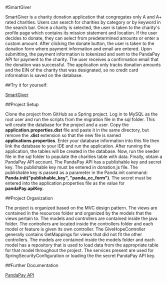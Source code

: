 #SmartGiver

SmartGiver is a charity donation application that congregates only A and A+ rated charities. Users 
can search for charities by category or by keyword in the search bar. Once a charity is selected, the
user is taken to the charity's profile page which contains its mission statement and location. 
If the user decides to donate, they can select from predetermined amounts or enter a custom 
amount. After clicking the donate button, the user is taken to the donation form where payment 
information and email are entered. Upon submitting, the payment information is tokenized and 
sent to the PandaPay API for payment to the charity. The user receives a confirmation email that
the donation was successful. The application only tracks donation amounts and the EIN of the charity that was 
designated, so no credit card information is saved on the database.
  
##Try it for yourself: 
 
[SmartGiver](http://smartgiver.us)
  
##Project Setup

Clone the project from GitHub as a Spring project. Log in to MySQL as the root user and run the
scripts from the migration file in the sql folder. This will create the database for the 
project and a user. Copy the **application.properties.dist** file and paste it in the same 
directory, but remove the **.dist** extension so that the new file is named **applications.properties**.
Enter your database information into this file then link the database to your IDE and run the application.
After running the application, the tables will be created in the database. Now, run the seeder file in the sql folder
to populate the charities table with data. Finally, obtain a PandaPay API account. The PandaPay API has a publishable
key and secret key. The publishable key must be entered in donation.js file. The publishable key is passed as a 
parameter in the Panda.init command: **Panda.init("publishable_key", "panda_cc_form")**. The secret must be entered 
into the application.properties file as the value for **pandaPay.apiKey**.
   
##Project Organization

The project is organized based on the MVC design pattern. The views are contained in the 
resources folder and organized by the models that the views pertain to. The models and 
controllers are contained inside the java folder. The controllers are located inside the 
controllers folder and each model or feature is given its own controller. The 
GiveHopeController generally contains GetMappings for views that did not fit the other 
controllers. The models are contained inside the models folder and each model has a repository 
that is used to load data from the appropriate table for that model throughout the project. The
services present are used for SpringSecurityConfiguration or loading the the secret PandaPay 
API key.
   
##Further Documentation

[PandaPay API](https://www.pandapay.io/api-reference)
    
